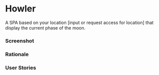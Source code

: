 # Howler
A SPA  based on your location [input or request access for location] that display the current phase of the moon. 

### Screenshot

### Rationale

### User Stories
